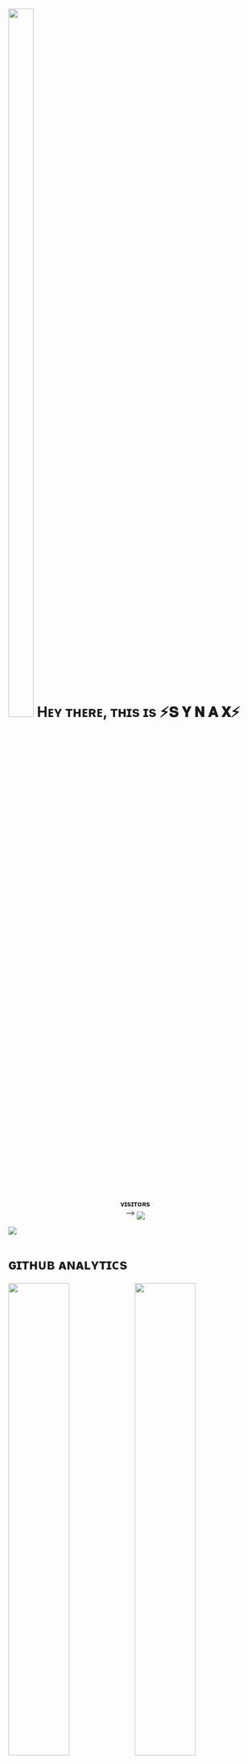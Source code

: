 <h1> <img  style="align-item" :"center" src="https://telegra.ph/file/a32783a91999e9774054a.jpg" width="50px" height="60%"> Hᴇʏ ᴛʜᴇʀᴇ, ᴛʜɪs ɪs ⚡️𝐒 𝐘 𝐍 𝐀 𝐗⚡️ </h1>
<p align="center">
    <b>ᴠɪsɪᴛᴏʀs</b><br>
 -->    <img align="middle" src="https://profile-counter.glitch.me/synax10/count.svg" />
</p>

[<img src="https://telegra.ph/file/a32783a91999e9774054a.jpg"/>](https://github.com/synax10)

        
<h1> ɢɪᴛʜᴜʙ ᴀɴᴀʟʏᴛɪᴄs </h1>

[<img src="https://github-readme-stats.vercel.app/api?username=synax10&count_private=true&show_icons=true&theme=chartreuse-dark&custom_title=What%27s+the+craic?&include_all_commits=true&hide_border=true&bg_color=000000" width="49%">](https://github.com/Noob-Mukesh)  [<img src="https://github-readme-streak-stats.herokuapp.com/?user=synax10&theme=chartreuse-dark&hide_border=True&bg_color=000000" width="49%">](https://github.com/synax10)

[<img src="https://github.com/synax10/synax10/blob/master/resources/hr.gif"/>](https://github.com/synax10)

<h1> <img src="https://te.legra.ph/file/1f5f400d5a16ae3a89343.jpg" width="70px" style="border-radius: 50%"> ᴄᴏɴᴛᴀᴄᴛ ᴍᴇ </h1>

[<img src="https://te.legra.ph/file/3f6810f790713b26fe826.jpg" width="60px">](https://tg://openmessage?user_id=5059737154) [<img src="https://te.legra.ph/file/2a7a17fc66a8f5fe785c3.jpg" width="60px">](https://github.com/synax10) 







## Connect with Me

[![Github](https://img.shields.io/badge/-Github-181717?style=for-the-badge&logo=Github&logoColor=white)](https://github.com/synax10)
[![Telegram](https://img.shields.io/badge/Telegram-2CA5E0?style=for-the-badge&logo=telegram&logoColor=white)](https://telegram.me/synax10)

## My Stats

![GitHub stats](https://github-readme-stats.vercel.app/api?username=synax10&show_icons=true&theme=radical)
![Top Languages](https://github-readme-stats.vercel.app/api/top-langs/?username=synax10&layout=compact&theme=midnight-purple&hide=Css)

![Visitors](https://visitor-badge.laobi.icu/badge?page_id=synax10)￼Enter
